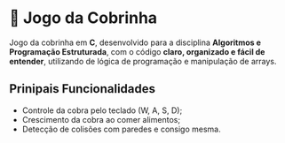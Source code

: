 # 🐍 Jogo da Cobrinha
Jogo da cobrinha em **C**, desenvolvido para a disciplina **Algoritmos e Programação Estruturada**, com o código **claro, organizado e fácil de entender**, utilizando de lógica de programação e manipulação de arrays.

## Prinipais Funcionalidades
- Controle da cobra pelo teclado (W, A, S, D);
- Crescimento da cobra ao comer alimentos;
- Detecção de colisões com paredes e consigo mesma.  
